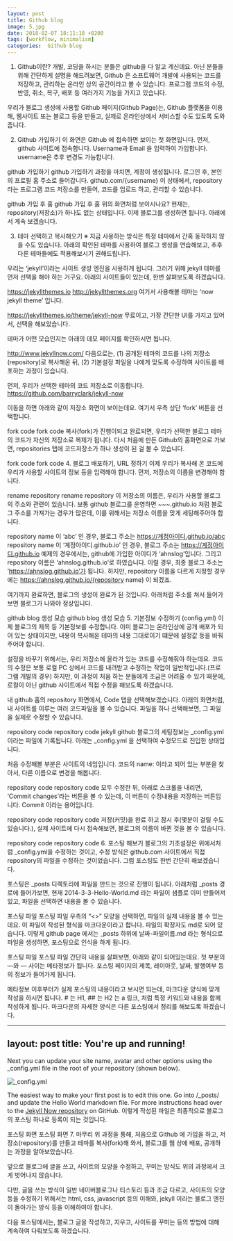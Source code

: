 ```yaml
---
layout: post
title: Github blog
image: 5.jpg
date: 2018-02-07 18:11:18 +0200
tags: [workflow, minimalism]
categories:  Github blog
---
```

1. Github이란?
개발, 코딩을 하시는 분들은 github을 다 알고 계신데요. 아닌 분들을 위해 간단하게 설명을 해드려보면, Github 은 소프트웨어 개발에 사용되는 코드를 저장하고, 관리하는 온라인 상의 공간이라고 볼 수 있습니다. 프로그램 코드의 수정, 반영, 취소, 복구, 배포 등 여러가지 기능을 가지고 있습니다.

우리가 블로그 생성에 사용할 Github 페이지(Github Page)는, Github 플랫폼을 이용해, 웹사이트 또는 블로그 등을 만들고, 실제로 온라인상에서 서비스할 수도 있도록 도와줍니다.

2. Github 가입하기
이 화면은 Github 에 접속하면 보이는 첫 화면입니다.
먼저, github 사이트에 접속합니다.
Username과 Email 을 입력하여 가입합니다. username은 추후 변경도 가능합니다.

github 가입하기
github 가입하기
과정을 마치면, 계정이 생성됩니다. 로그인 후, 본인의 프로필 홈 주소로 들어갑니다. github.com/{username}
이 상태에서, repository 라는 프로그램 코드 저장소를 만들어, 코드를 업로드 하고, 관리할 수 있습니다.

github 가입 후 홈
github 가입 후 홈
위의 화면처럼 보이시나요?
현재는, repository(저장소)가 하나도 없는 상태입니다.
이제 블로그를 생성하면 됩니다. 아래에서 계속 보겠습니다.

3. 테마 선택하고 복사해오기
※ 지금 사용하는 방식은 특정 테마에서 간혹 동작하지 않을 수도 있습니다. 아래의 확인된 테마를 사용하여 블로그 생성을 연습해보고, 추후 다른 테마들에도 적용해보시기 권해드립니다.

우리는 ‘jekyll’이라는 사이트 생성 엔진을 사용하게 됩니다. 그러기 위해 jekyll 테마를 먼저 선택을 해야 하는 거구요. 아래의 사이트들이 있는데, 한번 살펴보도록 하겠습니다.

https://jekyllthemes.io
http://jekyllthemes.org
여기서 사용해볼 테마는 ‘now jekyll theme’ 입니다.

https://jekyllthemes.io/theme/jekyll-now
무료이고, 가장 간단한 UI를 가지고 있어서, 선택을 해보았습니다.

테마가 어떤 모습인지는 아래의 데모 페이지를 확인하시면 됩니다.

http://www.jekyllnow.com/
다음으로는, (1) 공개된 테마의 코드를 나의 저장소(repository)로 복사해온 뒤, (2) 기본설정 파일을 나에게 맞도록 수정하여 사이트를 배포하는 과정이 있습니다.

먼저, 우리가 선택한 테마의 코드 저장소로 이동합니다.
https://github.com/barryclark/jekyll-now

이동을 하면 아래와 같이 저장소 화면이 보이는데요. 여기서 우측 상단 ‘fork’ 버튼을 선택합니다.

fork code
fork code
복사(fork)가 진행이되고 완료되면, 우리가 선택한 블로그 테마의 코드가 자신의 저장소로 복제가 됩니다. 다시 처음에 만든 Github의 홈화면으로 가보면, repositories 탭에 코드저장소가 하나 생성이 된 걸 볼 수 있습니다.

fork code
fork code
4. 블로그 배포하기, URL 정하기
이제 우리가 복사해 온 코드에 우리가 사용할 사이트의 정보 등을 입력해야 합니다. 먼저, 저장소의 이름을 변경해야 합니다.

rename repository
rename repository
이 저장소의 이름은, 우리가 사용할 블로그의 주소와 관련이 있습니다. 보통 github 블로그를 운영하면 ~~~.github.io 처럼 블로그 주소를 가져가는 경우가 많은데, 이를 위해서는 저장소 이름을 맞게 세팅해주어야 합니다.

repository name 이 ‘abc’ 인 경우, 블로그 주소는
https://계정아이디.github.io/abc
repository name 이 ‘계정아이디.github.io’ 인 경우, 블로그 주소는
https://계정아이디.github.io
예제의 경우에서는, github에 가입한 아이디가 ‘ahnslog’입니다. 그리고 repository 이름은 ‘ahnslog.github.io’로 하였습니다. 이럴 경우, 최종 블로그 주소는 ‘https://ahnslog.github.io’가 됩니다. 하지만, repository 이름을 다르게 지정할 경우에는 https://ahnslog.github.io/{repository name} 이 되겠죠.

여기까지 완료하면, 블로그의 생성이 완료가 된 것입니다. 아래처럼 주소를 쳐서 들어가보면 블로그가 나와야 정상입니다.

github blog 생성 모습
github blog 생성 모습
5. 기본정보 수정하기 (config.yml)
이제 블로그의 제목 등 기본정보를 수정합니다. 이미 블로그는 온라인상에 공개 배포가 되어 있는 상태이지만, 내용이 복사해온 테마의 내용 그대로이기 떄문에 설정값 등을 바꿔주어야 합니다.

설정을 바꾸기 위해서는, 우리 저장소에 올라가 있는 코드를 수정해줘야 하는데요. 코드의 수정은 보통 로컬 PC 상에서 코드를 내려받고 수정하는 작업이 일반적입니다.(프로그램 개발의 경우) 하지만, 이 과정이 처음 하는 분들에게 조금은 어려울 수 있기 때문에, 로컬이 아닌 github 사이트에서 직접 수정을 해보도록 하겠습니다.

내 github 홈의 repository 화면에서, Code 탭을 선택해보겠습니다. 아래의 화면처럼, 내 사이트를 이루는 여러 코드파일을 볼 수 있습니다. 파일을 하나 선택해보면, 그 파일을 실제로 수정할 수 있습니다.

repository code
repository code
jekyll github 블로그의 세팅정보는 _config.yml 이라는 파일에 기록됩니다. 아래는 _config.yml 을 선택하여 수정모드로 진입한 상태입니다.

처음 수정해볼 부분은 사이트의 네임입니다. 코드의 name: 이라고 되어 있는 부분을 찾아서, 다른 이름으로 변경을 해봅니다.

repository code
repository code
모두 수정한 뒤, 아래로 스크롤을 내리면, ‘Commit changes’라는 버튼을 볼 수 있는데, 이 버튼이 수정내용을 저장하는 버튼입니다. Commit 이라는 용어입니다.

repository code
repository code
저장(커밋)을 완료 하고 잠시 후(몇분이 걸릴 수도 있습니다.), 실제 사이트에 다시 접속해보면, 블로그의 이름이 바뀐 것을 볼 수 있습니다.

repository code
repository code
6. 포스팅 해보기
블로그의 기초설정은 위에서처럼 _config.yml을 수정하는 것이고, 수정 방식은 github.com 사이트에서 직접 repository의 파일을 수정하는 것이었습니다. 그럼 포스팅도 한번 간단히 해보겠습니다.

포스팅은 _posts 디렉토리에 파일을 만드는 것으로 진행이 됩니다. 아래처럼 _posts 경로에 들어가보면, 현재 2014-3-3-Hello-World.md 라는 파일이 샘플로 이미 만들어져 있고, 파일을 선택하면 내용을 볼 수 있습니다.

포스팅 파일
포스팅 파일
우측의 “<>” 모양을 선택하면, 파일의 실제 내용을 볼 수 있는데요. 이 파일이 작성된 형식을 마크다운이라고 합니다. 파일의 확장자도 md로 되어 있습니다. 이렇게 github page 에서는 _posts 하위에 날짜-파일이름.md 라는 형식으로 파일을 생성하면, 포스팅으로 인식을 하게 됩니다.

포스팅 파일
포스팅 파일
간단히 내용을 살펴보면, 아래와 같이 되어있는데요. 첫 부분의 —와 — 사이는 메타정보가 됩니다. 포스팅 페이지의 제목, 레이아웃, 날짜, 발행여부 등의 정보가 들어가게 됩니다.

메타정보 이후부터가 실제 포스팅의 내용이라고 보시면 되는데, 마크다운 양식에 맞게 작성을 하시면 됩니다. # 는 H1, ## 는 H2 는 a 링크, 처럼 특정 키워드와 내용을 함께 작성하게 됩니다. 마크다운의 자세한 양식은 다른 포스팅에서 정리를 해보도록 하겠습니다.

---
layout: post
title: You're up and running!
---

Next you can update your site name, avatar and other options using the _config.yml file in the root of your repository (shown below).

![_config.yml](/images/config.png)

The easiest way to make your first post is to edit this one. Go into /_posts/ and update the Hello World markdown file. For more instructions head over to the [Jekyll Now repository](https://github.com/barryclark/jekyll-now) on GitHub.
이렇게 작성된 파일은 최종적으로 블로그의 포스팅 하나로 등록이 되는 것입니다.

포스팅 화면
포스팅 화면
7. 마무리
위 과정을 통해, 처음으로 Github 에 가입을 하고, 저장소(repository)를 만들고 테마를 복사(fork)해 와서, 블로그를 웹 상에 배포, 공개하는 과정을 알아보았습니다.

앞으로 블로그에 글을 쓰고, 사이트의 모양을 수정하고, 꾸미는 방식도 위의 과정에서 크게 벗어나지 않습니다.

다만, 글을 쓰는 방식이 일반 네이버블로그나 티스토리 등과 조금 다르고, 사이트의 모양 등을 수정하기 위해서는 html, css, javascript 등의 이해와, jekyll 이라는 블로그 엔진이 돌아가는 방식 등을 이해하여야 합니다.

다음 포스팅에서는, 블로그 글을 작성하고, 지우고, 사이트를 꾸미는 등의 방법에 대해 계속하여 다뤄보도록 하겠습니다.